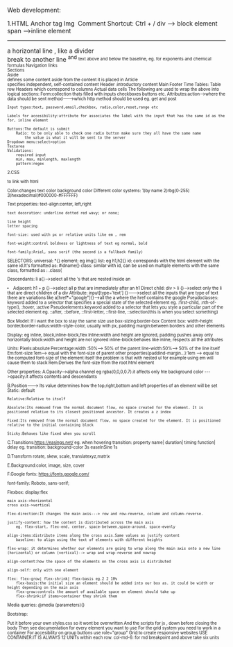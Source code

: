 Web development:

1.HTML
Anchor tag <a href=""></a>
Img <img src="" alt="">
Comment <!----> Shortcut: Ctrl + /
div --> block element
span -->inline element

<hr> a horizontal line , like a divider
<br> break to another line
<sup> and <sub> text above and below the baseline, eg. for exponents and chemical formulas
Navigation links <nav>
Sections <section>
Aside <aside> defines some content aside from the content it is placed in
Article <article></article> specifies independent, self-contained content
Header :introductory content
Main
Footer
Time
Tables:
    <tr> Table row
    <th> Headers which correspond to columns
    <td> Actual data cells
    The following are used to wrap the above into logical sections:
    <thead>
    <tbody>
    <tfoot>
Form:collection thats filled with inputs checkboxes buttons etc.
    Attributes:action-->where the data should be sent
                method--->which http method should be used eg. get and post

    Input types:text, password,email,checkbox, radio,color,reset,range etc

    Labels for accesibility:attribute for associates the label with the input that has the same id as the for, inline element

    Buttons:The default is submit
        Radio: to be only able to check one radio button make sure they all have the same name
            the value is what it will be sent to the server
    Dropdown menu:select>option
    Textarea
    Validations:
        required input
        min, max, minlength, maxlength
        pattern:regex

2.CSS

<link rel="stylesheet" href="styles.css"> to link with html

Color:changes text color
background color
Different color systems:
1)by name
2)rbg(0-255)
3)hexadecimal(#000000-#FFFFFF)

Text properties:
text-align:center, left,right

    text decoration: underline dotted red wavy; or none;

    line height
    letter spacing

    font-size: used with px or relative units like em , rem

    font-weight:control boldness or lightness of text eg normal, bold

    font-family:Ariel, sans serif (the second is a fallback family)

SELECTORS:
universal: \*{}
element: eg img{}
list: eg h1,h2{}
id: corresponds with the html element with the same id.It's formatted as: #idname{}
class: similar with id, can be used on multiple elements with the same class, formatted as : .class{

Descendants: li a{}-->select all the <a>'s that are nested inside an <li>
Adjacent: h1 + p {}-->select all p that are immediately after an h1
Direct child: div > li {}-->select only the li that are direct children of a div
Attribute: input[type='text'] {}--->select all the inputs that are type of text
there are variations like a[href*="google"]{}-->all the a where the href contains the google
Pseudoclasses: keyword added to a selector that specifies a special state of the selected element
eg. :first-child, :nth-of-type(), :hover, :active
Pseudoelements:keyword added to a selector that lets you style a particular part of the selected element eg. ::after, ::before, ::first-letter, ::first-line, ::selection(this is when you select something)

Box Model:
If i want the box to stay the same size use box-sizing:border-box
Content box: width-height
border/border-radius:width-style-color, usually with px,
padding
margin:between borders and other elements

Display:
eg inline, block,inline-block,flex
Inline:width and height are ignored, padding pushes away only horizontally
block:width and height are not ignored
inline-block:behaves like inline, respects all the attributes

Units:
Pixels:absolute
Percentage:width :50%--> 50% of the parent
line-width:50%--> 50% of the line itself
Em:font-size:1em--> equal with the font-size of parent
other properties(paddind-margin...):1em --> equal to the computed font-size of the element itself
the problem is that with nested ul for example using em will cause them to stack
Rem:Derives the font-size from the root html element

Other properties:
A.Opacity-->alpha channel eg rgba(0,0,0,0.7).it affects only hte background color
--->opacity.it affects contents and descendants

B.Position---> Its value determines how the top,right,bottom and left properties of an element will be set
Static: default

    Relative:Relative to itself

    Absolute:Its removed from the normal document flow, no space created for the element. It is positioned relative to its closest positioned ancestor. It creates a z index

    Fixed:Its removed from the normal document flow, no space created for the element. It is positioned relative to the initial containing block

    Sticky:Behaves like fixed when you scroll

C.Transitions:https://easings.net/
eg. when hovering
transition: property name| duration| timing function| delay
eg. transition: background-color 3s easeInSine 1s

D.Transform
rotate, skew, scale, translatexyz,matrix

E.Background:color, image, size, cover

F.Google fonts: https://fonts.google.com/

<link href="https://fonts.googleapis.com/css2?family=Montserrat&family=Roboto:wght@100;400&display=swap"
        rel="stylesheet"> 
        font-family: Roboto, sans-serif;

Flexbox:
display:flex

    main axis->horizontal
    cross axis->vertical

    flex-direction:It changes the main axis---> row and row-reverse, column and column-reverse.

    justify-content: how the content is distributed across the main axis
        eg. flex-start, flex-end, center, space-between,space-around, space-evenly

    align-items:distribute items along the cross axis.Same values as justify content
        baseline: to align using the text of elements with different heights

    flex-wrap: it determines whether our elements are going to wrap along the main axis onto a new line (horizontal) or column (vertical)--> wrap and wrap-reverse and nowrap

    align-content:how the space of the elements on the cross axis is distributed

    align-self: only with one element

    flex: flex-grow| flex-shrink| flex-basis eg.2 2 10%
        flex-basis:the initial size an element should be added into our box as. it could be width or height depending on the main axis
        flex-grow:controls the amount of available space en element should take up
        flex-shrink:if items>container they shrink them

Media queries: @media (parameters){}

Bootstrap:

<link rel="stylesheet" href="https://stackpath.bootstrapcdn.com/bootstrap/4.5.0/css/bootstrap.min.css"
        integrity="sha384-9aIt2nRpC12Uk9gS9baDl411NQApFmC26EwAOH8WgZl5MYYxFfc+NcPb1dKGj7Sk" crossorigin="anonymous">
Put it before your own styles.css so it wont be overwritten
And the scripts for js , down before closing the body
<script src="https://code.jquery.com/jquery-3.5.1.slim.min.js"
        integrity="sha384-DfXdz2htPH0lsSSs5nCTpuj/zy4C+OGpamoFVy38MVBnE+IbbVYUew+OrCXaRkfj"
        crossorigin="anonymous"></script>
    <script src="https://cdn.jsdelivr.net/npm/popper.js@1.16.0/dist/umd/popper.min.js"
        integrity="sha384-Q6E9RHvbIyZFJoft+2mJbHaEWldlvI9IOYy5n3zV9zzTtmI3UksdQRVvoxMfooAo"
        crossorigin="anonymous"></script>
    <script src="https://stackpath.bootstrapcdn.com/bootstrap/4.5.0/js/bootstrap.min.js"
        integrity="sha384-OgVRvuATP1z7JjHLkuOU7Xw704+h835Lr+6QL9UvYjZE3Ipu6Tp75j7Bh/kR0JKI"
        crossorigin="anonymous"></script>
Then see documentation for every element you want to use
For the grid system you need to work in a container
For accesibility on group buttons use role="group"
Grid:to create responsive websites USE CONTAINER.IT IS ALWAYS 12 UNITs within each row.
    col-md-6: for md breakpoint and above take six units
